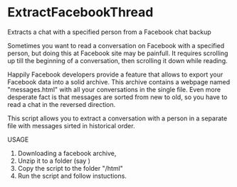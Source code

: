 # ExtractFacebookThread
Extracts a chat with a specified person from a Facebook chat backup

Sometimes you want to read a conversation on Facebook with a specified person, but doing this at Facebook site may be painfull. It requires scrolling up till the beginning of a conversation, then scrolling it down while reading.

Happily Facebook developers provide a feature that allows to export your Facebook data into a solid archive. This archive contains a webpage named "messages.html" with all your conversations in the single file. Even more desperate fact is that messages are sorted from new to old, so you have to read a chat in the reversed direction.

This script allows you to extract a conversation with a person in a separate file with messages sirted in historical order.

USAGE

1. Downloading a facebook archive, 
2. Unzip it to a folder (say <TARGET>)
3. Copy the script to the folder "<TARGET>/html"
4. Run the script and follow instuctions.
